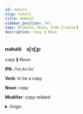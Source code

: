 ```yaml
---
id: nukulö
slug: nukulö
title: NUKULÖ
sidebar_position: 745
tags: [nukulö, Noun, Indo-Iranian]
description: copy § Noun
---
```


### nukulö&emsp;<span kind="abugida">ƨʃɔʃʓı</span>

*copy* **§** Noun

**IPA**: /ˈnʌ.kʌ.lo/

**Verb**: to be a copy

**Noun**: copy

**Modifier**: copy-related

<details>
    <summary>Origin</summary>
    Odia ନକଲ nôkôlô [nʌ'kʌlˌɔ]<br/>
    <em>Indo-Iranian Language Family</em>
</details>